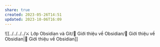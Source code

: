 ```yaml
---
share: true
created: 2023-05-26T14:51
updated: 2023-10-06T16:09
---
```

![[../../../../⚔️ Lớp Obsidian và Git/💎 Giới thiệu về Obsidian/💎 Giới thiệu về Obsidian|💎 Giới thiệu về Obsidian]]
